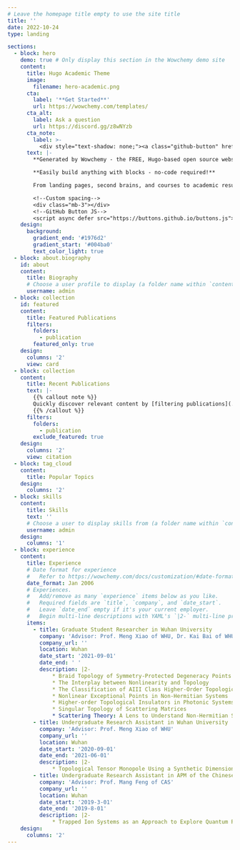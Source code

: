 ```yaml
---
# Leave the homepage title empty to use the site title
title: ''
date: 2022-10-24
type: landing

sections:
  - block: hero
    demo: true # Only display this section in the Wowchemy demo site
    content:
      title: Hugo Academic Theme
      image:
        filename: hero-academic.png
      cta:
        label: '**Get Started**'
        url: https://wowchemy.com/templates/
      cta_alt:
        label: Ask a question
        url: https://discord.gg/z8wNYzb
      cta_note:
        label: >-
          <div style="text-shadow: none;"><a class="github-button" href="https://github.com/wowchemy/wowchemy-hugo-themes" data-icon="octicon-star" data-size="large" data-show-count="true" aria-label="Star">Star Wowchemy Website Builder</a></div><div style="text-shadow: none;"><a class="github-button" href="https://github.com/wowchemy/starter-hugo-academic" data-icon="octicon-star" data-size="large" data-show-count="true" aria-label="Star">Star the Academic template</a></div>
      text: |-
        **Generated by Wowchemy - the FREE, Hugo-based open source website builder trusted by 500,000+ sites.**

        **Easily build anything with blocks - no-code required!**

        From landing pages, second brains, and courses to academic resumés, conferences, and tech blogs.

        <!--Custom spacing-->
        <div class="mb-3"></div>
        <!--GitHub Button JS-->
        <script async defer src="https://buttons.github.io/buttons.js"></script>
    design:
      background:
        gradient_end: '#1976d2'
        gradient_start: '#004ba0'
        text_color_light: true
  - block: about.biography
    id: about
    content:
      title: Biography
      # Choose a user profile to display (a folder name within `content/authors/`)
      username: admin
  - block: collection
    id: featured
    content:
      title: Featured Publications
      filters:
        folders:
          - publication
        featured_only: true
    design:
      columns: '2'
      view: card
  - block: collection
    content:
      title: Recent Publications
      text: |-
        {{% callout note %}}
        Quickly discover relevant content by [filtering publications](./publication/).
        {{% /callout %}}
      filters:
        folders:
          - publication
        exclude_featured: true
    design:
      columns: '2'
      view: citation
  - block: tag_cloud
    content:
      title: Popular Topics
    design:
      columns: '2'
  - block: skills
    content:
      title: Skills
      text: ''
      # Choose a user to display skills from (a folder name within `content/authors/`)
      username: admin
    design:
      columns: '1'
  - block: experience
    content:
      title: Experience
      # Date format for experience
      #   Refer to https://wowchemy.com/docs/customization/#date-format
      date_format: Jan 2006
      # Experiences.
      #   Add/remove as many `experience` items below as you like.
      #   Required fields are `title`, `company`, and `date_start`.
      #   Leave `date_end` empty if it's your current employer.
      #   Begin multi-line descriptions with YAML's `|2-` multi-line prefix.
      items:
        - title: Graduate Student Researcher in Wuhan University
          company: 'Advisor: Prof. Meng Xiao of WHU, Dr. Kai Bai of WHU, Dr. Cheng Guo of Stanford and Prof. Fengcheng Wu of WHU'
          company_url: ''
          location: Wuhan
          date_start: '2021-09-01'
          date_end: ' '
          description: |2-
              * Braid Topology of Symmetry-Protected Degeneracy Points in Non-Hermitian Systems
              *	The Interplay between Nonlinearity and Topology
              *	The Classification of AIII Class Higher-Order Topological Insulator
              * Nonlinear Exceptional Points in Non-Hermitian Systems
              * Higher-order Topological Insulators in Photonic Systems
              * Singular Topology of Scattering Matrices
              * Scattering Theory: A Lens to Understand Non-Hermitian Systems
        - title: Undergraduate Research Assistant in Wuhan University
          company: 'Advisor: Prof. Meng Xiao of WHU'
          company_url: ''
          location: Wuhan
          date_start: '2020-09-01'
          date_end: '2021-06-01'
          description: |2-
              * Topological Tensor Monopole Using a Synthetic Dimension
        - title: Undergraduate Research Assistant in APM of the Chinese Academy of Sciences (CAS)
          company: 'Advisor: Prof. Mang Feng of CAS'
          company_url: ''
          location: Wuhan
          date_start: '2019-3-01'
          date_end: '2019-8-01'
          description: |2-
              * Trapped Ion Systems as an Approach to Explore Quantum Physics 
    design:
      columns: '2'
---
```

